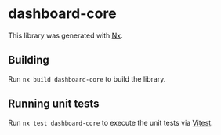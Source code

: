 # dashboard-core

This library was generated with [Nx](https://nx.dev).

## Building

Run `nx build dashboard-core` to build the library.

## Running unit tests

Run `nx test dashboard-core` to execute the unit tests via [Vitest](https://vitest.dev/).
